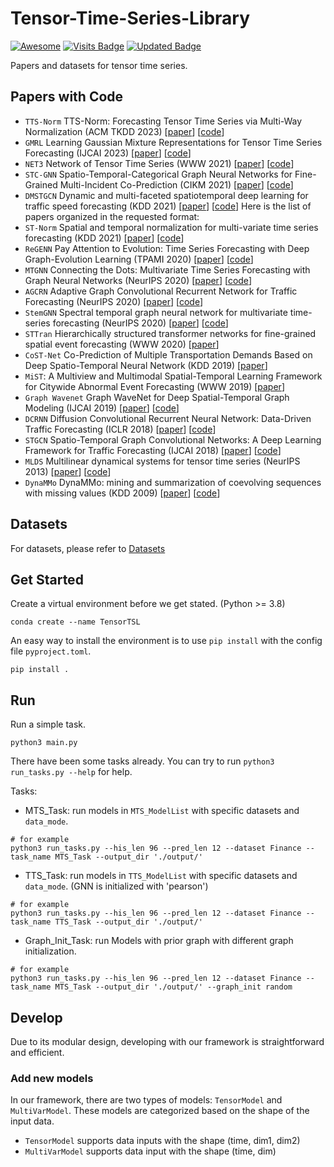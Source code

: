 # Tensor-Time-Series-Library
[![Awesome](https://awesome.re/badge.svg)](https://awesome.re) 
[![Visits Badge](https://badges.pufler.dev/visits/zhangzw16/Tensor-Time-Series)](https://github.com/zhangzw16/Tensor-Time-Series)
[![Updated Badge](https://badges.pufler.dev/updated/zhangzw16/Tensor-Time-Series)](https://github.com/zhangzw16/Tensor-Time-Series)


Papers and datasets for tensor time series.

## Papers with Code

- `TTS-Norm` TTS-Norm: Forecasting Tensor Time Series via Multi-Way Normalization (ACM TKDD 2023) [[paper](https://dl.acm.org/doi/10.1145/3605894)] [[code](https://github.com/beginner-sketch/TTSNorm)]
- `GMRL` Learning Gaussian Mixture Representations for Tensor Time Series Forecasting (IJCAI 2023) [[paper](https://www.ijcai.org/proceedings/2023/0231.pdf)] [[code](https://github.com/beginner-sketch/GMRL)]
- `NET3` Network of Tensor Time Series (WWW 2021) [[paper](https://arxiv.org/abs/2102.07736)] [[code](https://github.com/baoyujing/NET3)]
- `STC-GNN` Spatio-Temporal-Categorical Graph Neural Networks for Fine-Grained Multi-Incident Co-Prediction (CIKM 2021) [[paper](https://dl.acm.org/doi/abs/10.1145/3459637.3482482)] [[code](https://github.com/underdoc-wang/STC-GNN)]
- `DMSTGCN` Dynamic and multi-faceted spatiotemporal deep learning for traffic speed forecasting (KDD 2021) [[paper](https://dl.acm.org/doi/10.1145/3447548.3467275)] [[code](https://github.com/liangzhehan/DMSTGCN/tree/main)]
Here is the list of papers organized in the requested format:
- `ST-Norm` Spatial and temporal normalization for multi-variate time series forecasting (KDD 2021) [[paper](https://dl.acm.org/doi/10.1145/3447548.3467330)] [[code](https://github.com/JLDeng/ST-Norm)]
- `ReGENN` Pay Attention to Evolution: Time Series Forecasting with Deep Graph-Evolution Learning (TPAMI 2020) [[paper](https://ieeexplore.ieee.org/document/9416768)] [[code](https://github.com/gabrielspadon/ReGENN)]  
- `MTGNN` Connecting the Dots: Multivariate Time Series Forecasting with Graph Neural Networks (NeurIPS 2020) [[paper](https://arxiv.org/abs/2005.11650)] [[code](https://github.com/nnzhan/MTGNN)]
- `AGCRN` Adaptive Graph Convolutional Recurrent Network for Traffic Forecasting (NeurIPS 2020) [[paper](https://proceedings.neurips.cc/paper/2020/file/ce1aad92b939420fc17005e5461e6f48-Paper.pdf)] [[code]()]
- `StemGNN` Spectral temporal graph neural network for multivariate time-series forecasting (NeurIPS 2020) [[paper](https://arxiv.org/abs/2103.07719)] [[code](https://github.com/microsoft/StemGNN)]
- `STTran` Hierarchically structured transformer networks for fine-grained spatial event forecasting (WWW 2020) [[paper](https://dl.acm.org/doi/10.1145/3366423.3380296)] 
- `CoST-Net` Co-Prediction of Multiple Transportation Demands Based on Deep Spatio-Temporal Neural Network (KDD 2019) [[paper](https://dl.acm.org/doi/10.1145/3292500.3330887)] 
- `MiST`: A Multiview and Multimodal Spatial-Temporal Learning Framework for Citywide Abnormal Event Forecasting (WWW 2019) [[paper](https://dl.acm.org/doi/10.1145/3308558.3313730)] 
- `Graph Wavenet` Graph WaveNet for Deep Spatial-Temporal Graph Modeling (IJCAI 2019) [[paper](https://arxiv.org/abs/1906.00121)] [[code](https://github.com/nnzhan/Graph-WaveNet)]
- `DCRNN` Diffusion Convolutional Recurrent Neural Network: Data-Driven Traffic Forecasting (ICLR 2018) [[paper](https://arxiv.org/abs/1707.01926)] [[code](https://github.com/liyaguang/DCRNN)]
- `STGCN` Spatio-Temporal Graph Convolutional Networks: A Deep Learning Framework for Traffic Forecasting (IJCAI 2018) [[paper](https://arxiv.org/abs/1709.04875)] [[code](https://github.com/VeritasYin/STGCN_IJCAI-18)]
- `MLDS` Multilinear dynamical systems for tensor time series (NeurIPS 2013) [[paper](https://people.eecs.berkeley.edu/~russell/papers/nips13-tensor.pdf)] [[code](https://github.com/lileicc/mlds)]
- `DynaMMo` DynaMMo: mining and summarization of coevolving sequences with missing values (KDD 2009) [[paper](https://dl.acm.org/doi/10.1145/1557019.1557078)] [[code](https://github.com/lileicc/dynammo)]



## Datasets

For datasets, please refer to [Datasets](./datasets/README.md)

## Get Started

Create a virtual environment before we get stated. (Python >= 3.8)

```shell
conda create --name TensorTSL
```

An easy way to install the environment is to use `pip install` with the config file `pyproject.toml`. 

```shell
pip install .
```


## Run

Run a simple task.

```shell
python3 main.py
```
There have been some tasks already. You can try to run `python3 run_tasks.py --help` for help.

Tasks: 
+ MTS_Task: run models in `MTS_ModelList` with specific datasets and `data_mode`.
```shell
# for example
python3 run_tasks.py --his_len 96 --pred_len 12 --dataset Finance --task_name MTS_Task --output_dir './output/'
```
+ TTS_Task: run models in `TTS_ModelList` with specific datasets and `data_mode`. (GNN is initialized with 'pearson')
```shell
# for example
python3 run_tasks.py --his_len 96 --pred_len 12 --dataset Finance --task_name TTS_Task --output_dir './output/'
```

+ Graph_Init_Task: run Models with prior graph with different graph initialization.
```shell
# for example
python3 run_tasks.py --his_len 96 --pred_len 12 --dataset Finance --task_name MTS_Task --output_dir './output/' --graph_init random
```

## Develop

Due to its modular design, developing with our framework is straightforward and efficient.

### Add new models

In our framework, there are two types of models: `TensorModel` and `MultiVarModel`. These models are categorized based on the shape of the input data. 
- `TensorModel` supports data inputs with the shape (time, dim1, dim2)
-  `MultiVarModel` supports data input with the shape (time, dim)
